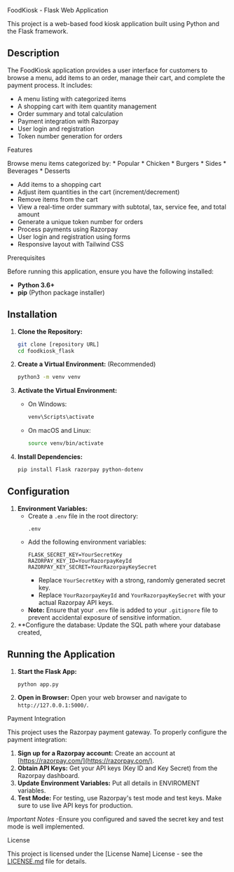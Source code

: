 FoodKiosk - Flask Web Application

This project is a web-based food kiosk application built using Python and the Flask framework.

## Description

The FoodKiosk application provides a user interface for customers to browse a menu, add items to an order, manage their cart, and complete the payment process. It includes:

*   A menu listing with categorized items
*   A shopping cart with item quantity management
*   Order summary and total calculation
*   Payment integration with Razorpay
*   User login and registration
*   Token number generation for orders

 Features

Browse menu items categorized by:
    *   Popular
    *   Chicken
    *   Burgers
    *   Sides
    *   Beverages
    *   Desserts
*   Add items to a shopping cart
*   Adjust item quantities in the cart (increment/decrement)
*   Remove items from the cart
*   View a real-time order summary with subtotal, tax, service fee, and total amount
*   Generate a unique token number for orders
*   Process payments using Razorpay
*   User login and registration using forms
*   Responsive layout with Tailwind CSS

 Prerequisites

Before running this application, ensure you have the following installed:

*   **Python 3.6+**
*   **pip** (Python package installer)

## Installation

1.  **Clone the Repository:**
    ```bash
    git clone [repository URL]
    cd foodkiosk_flask
    ```

2.  **Create a Virtual Environment:** (Recommended)
    ```bash
    python3 -m venv venv
    ```

3.  **Activate the Virtual Environment:**
    *   On Windows:
        ```bash
        venv\Scripts\activate
        ```
    *   On macOS and Linux:
        ```bash
        source venv/bin/activate
        ```

4.  **Install Dependencies:**
    ```bash
    pip install Flask razorpay python-dotenv
    ```

## Configuration

1.  **Environment Variables:**
    *   Create a `.env` file in the root directory:
        ```
        .env
        ```
    *   Add the following environment variables:
        ```
        FLASK_SECRET_KEY=YourSecretKey
        RAZORPAY_KEY_ID=YourRazorpayKeyId
        RAZORPAY_KEY_SECRET=YourRazorpayKeySecret
        ```
        *   Replace `YourSecretKey` with a strong, randomly generated secret key.
        *   Replace `YourRazorpayKeyId` and `YourRazorpayKeySecret` with your actual Razorpay API keys.
    *   **Note:** Ensure that your `.env` file is added to your `.gitignore` file to prevent accidental exposure of sensitive information.
2. **Configure the database:
Update the SQL path where your database created,

## Running the Application

1.  **Start the Flask App:**
    ```bash
    python app.py
    ```

2.  **Open in Browser:**
    Open your web browser and navigate to `http://127.0.0.1:5000/`.

 Payment Integration

This project uses the Razorpay payment gateway. To properly configure the payment integration:

1.  **Sign up for a Razorpay account:** Create an account at [https://razorpay.com/](https://razorpay.com/).
2.  **Obtain API Keys:** Get your API keys (Key ID and Key Secret) from the Razorpay dashboard.
3.  **Update Environment Variables:** Put all details in ENVIROMENT variables.
4.  **Test Mode:** For testing, use Razorpay's test mode and test keys. Make sure to use live API keys for production.

*Important Notes*
-Ensure you configured and saved the secret key and test mode is well implemented.

 License

This project is licensed under the [License Name] License - see the [LICENSE.md](LICENSE.md) file for details.
